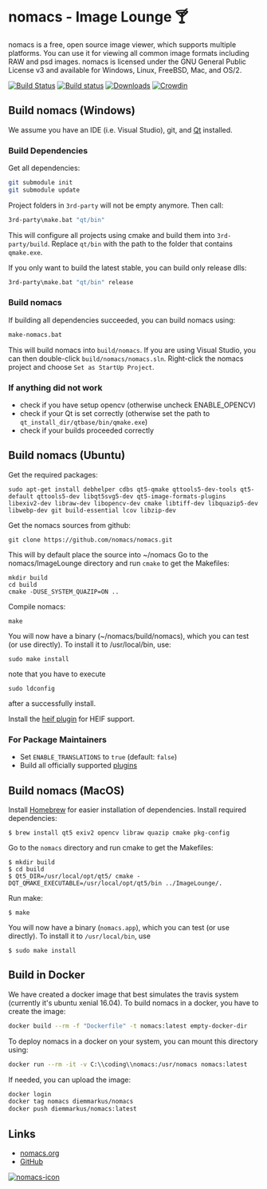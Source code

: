 # nomacs - Image Lounge 🍸

nomacs is a free, open source image viewer, which supports multiple platforms. You can use it for viewing all common image formats including RAW and psd images. nomacs is licensed under the GNU General Public License v3 and available for Windows, Linux, FreeBSD, Mac, and OS/2.

[![Build Status](https://travis-ci.org/nomacs/nomacs.svg?branch=master)](https://travis-ci.org/nomacs/nomacs)
[![Build status](https://ci.appveyor.com/api/projects/status/0lw27jchw3ymaqd4?svg=true)](https://ci.appveyor.com/project/diemmarkus/nomacs)
[![Downloads](https://img.shields.io/github/downloads/nomacs/nomacs/total.svg)](https://github.com/nomacs/nomacs/releases/latest)
[![Crowdin](https://badges.crowdin.net/nomacs/localized.svg)](http://translate.nomacs.org/project/nomacs)

## Build nomacs (Windows)

We assume you have an IDE (i.e. Visual Studio), git, and [Qt](https://www.qt.io/download-open-source) installed.  

### Build Dependencies
Get all dependencies:
```bash
git submodule init
git submodule update
```
Project folders in ``3rd-party`` will not be empty anymore. Then call:
```bash
3rd-party\make.bat "qt/bin"
```
This will configure all projects using cmake and build them into `3rd-party/build`. Replace `qt/bin` with the path to the folder that contains `qmake.exe`. 

If you only want to build the latest stable, you can build only release dlls:
```bash
3rd-party\make.bat "qt/bin" release
```

### Build nomacs
If building all dependencies succeeded, you can build nomacs using:
```bash
make-nomacs.bat
```
This will build nomacs into `build/nomacs`. If you are using Visual Studio, you can then double-click `build/nomacs/nomacs.sln`. Right-click the nomacs project and choose `Set as StartUp Project`.

### If anything did not work

- check if you have setup opencv (otherwise uncheck ENABLE_OPENCV)
- check if your Qt is set correctly (otherwise set the path to `qt_install_dir/qtbase/bin/qmake.exe`)
- check if your builds proceeded correctly

## Build nomacs (Ubuntu)

Get the required packages:

``` console
sudo apt-get install debhelper cdbs qt5-qmake qttools5-dev-tools qt5-default qttools5-dev libqt5svg5-dev qt5-image-formats-plugins libexiv2-dev libraw-dev libopencv-dev cmake libtiff-dev libquazip5-dev libwebp-dev git build-essential lcov libzip-dev
```

Get the nomacs sources from github:
``` console
git clone https://github.com/nomacs/nomacs.git
```

This will by default place the source into ~/nomacs
Go to the nomacs/ImageLounge directory and run `cmake` to get the Makefiles:
``` console
mkdir build
cd build
cmake -DUSE_SYSTEM_QUAZIP=ON ..
```

Compile nomacs:
``` console
make
```

You will now have a binary (~/nomacs/build/nomacs), which you can test (or use directly). To install it to /usr/local/bin, use:
``` console
sudo make install
```

note that you have to execute
``` console
sudo ldconfig
```
after a successfully install.

Install the [heif plugin](https://github.com/jakar/qt-heif-image-plugin) for HEIF support.

### For Package Maintainers

- Set `ENABLE_TRANSLATIONS` to `true` (default: `false`)
- Build all officially supported [plugins](https://github.com/nomacs/nomacs-plugins/)

## Build nomacs (MacOS)

Install [Homebrew](http://brew.sh/) for easier installation of dependencies.
Install required dependencies:

``` console
$ brew install qt5 exiv2 opencv libraw quazip cmake pkg-config
```

Go to the `nomacs` directory and run cmake to get the Makefiles:

``` console
$ mkdir build
$ cd build
$ Qt5_DIR=/usr/local/opt/qt5/ cmake -DQT_QMAKE_EXECUTABLE=/usr/local/opt/qt5/bin ../ImageLounge/.
```

Run make:

```console
$ make
```

You will now have a binary (`nomacs.app`), which you can test (or use directly). To install it to `/usr/local/bin`, use

```console
$ sudo make install
```

## Build in Docker
We have created a docker image that best simulates the travis system (currently it's ubuntu xenial 16.04). To build nomacs in a docker, you have to create the image:
````bash
docker build --rm -f "Dockerfile" -t nomacs:latest empty-docker-dir
`````
To deploy nomacs in a docker on your system, you can mount this directory using:
````bash
docker run --rm -it -v C:\\coding\\nomacs:/usr/nomacs nomacs:latest
````
If needed, you can upload the image:
````bash
docker login
docker tag nomacs diemmarkus/nomacs
docker push diemmarkus/nomacs:latest
````

## Links

- [nomacs.org](https://nomacs.org)
- [GitHub](https://github.com/nomacs)

[![nomacs-icon](https://nomacs.org/startpage/nomacs.svg)](https://nomacs.org)
